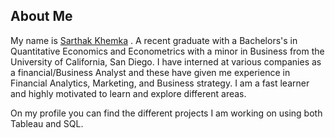 ## About Me

My name is [Sarthak Khemka](https://www.linkedin.com/in/sarthak-khemka/) . A recent graduate with a Bachelors's in Quantitative Economics and Econometrics with a minor in Business from the University of California, San Diego. I have interned at various companies as a financial/Business Analyst and these have given me experience in Financial Analytics, Marketing, and Business strategy. I am a fast learner and highly motivated to learn and explore different areas. 

On my profile you can find the different projects I am working on using both Tableau and SQL. 

